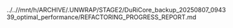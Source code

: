 ../..//mnt/h/ARCHIVE/.UNWRAP/STAGE2/DuRiCore_backup_20250807_094339_optimal_performance/REFACTORING_PROGRESS_REPORT.md